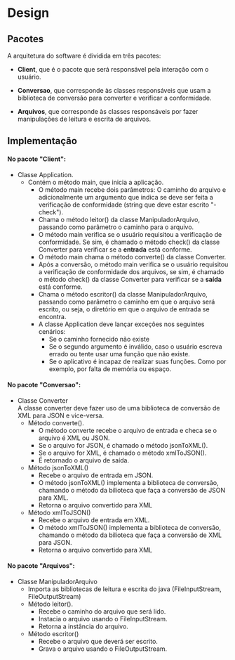 # Design

## Pacotes
A arquitetura do software é dividida em três pacotes:

- **Client**, que é o pacote que será responsável pela interação com o usuário. 

- **Conversao**, que corresponde às classes responsáveis que usam a biblioteca de conversão para converter e verificar a conformidade.

- **Arquivos**, que corresponde às classes responsáveis por fazer manipulações de leitura e escrita de arquivos.

## Implementação

#### No pacote "Client":
- Classe Application.
  - Contém o método main, que inicia a aplicação.
    - O método main recebe dois parâmetros: O caminho do arquivo e adicionalmente um argumento que indica se deve ser feita a verificação de conformidade (string que deve estar escrito "-check").
    - Chama o método leitor() da classe ManipuladorArquivo, passando como parâmetro o caminho para o arquivo.
    - O método main verifica se o usuário requisitou a verificação de conformidade. Se sim, é chamado o método check() da classe Converter para verificar se a **entrada** está conforme.
    - O método main chama o método converte() da classe Converter.
    - Após a conversão, o método main verifica se o usuário requisitou a verificação de conformidade dos arquivos, se sim, é chamado o método check() da classe Converter para verificar se a **saída** está conforme.
    - Chama o método escritor() da classe ManipuladorArquivo, passando como parâmetro o caminho em que o arquivo será escrito, ou seja, o diretório em que o arquivo de entrada se encontra.
    - A classe Application deve lançar exceções nos seguintes cenários:
      - Se o caminho fornecido não existe
      - Se o segundo argumento é inválido, caso o usuário escreva errado ou tente usar uma função que não existe.
      - Se o aplicativo é incapaz de realizar suas funções. Como por exemplo, por falta de memória ou espaço.

#### No pacote "Conversao":
- Classe Converter  
A classe converter deve fazer uso de uma biblioteca de conversão de XML para JSON e vice-versa.
  - Método converte(). 
    - O método converte recebe o arquivo de entrada e checa se o arquivo é XML ou JSON.
    - Se o arquivo for JSON, é chamado o método jsonToXML().
    - Se o arquivo for XML, é chamado o método xmlToJSON().
    - É retornado o arquivo de saída.
  - Método jsonToXML()
    - Recebe o arquivo de entrada em JSON.
    - O método jsonToXML() implementa a biblioteca de conversão, chamando o método da bilioteca que faça a conversão de JSON para XML.
    - Retorna o arquivo convertido para XML
  - Método xmlToJSON()
    - Recebe o arquivo de entrada em XML.
    - O método xmlToJSON() implementa a biblioteca de conversão, chamando o método da bilioteca que faça a conversão de XML para JSON.
    - Retorna o arquivo convertido para XML

  
#### No pacote "Arquivos":
- Classe ManipuladorArquivo
  - Importa as bibliotecas de leitura e escrita do java (FileInputStream, FileOutputStream)
  - Método leitor().
    - Recebe o caminho do arquivo que será lido.
    - Instacia o arquivo usando o FileInputStream.
    - Retorna a instância do arquivo.
  - Método escritor()
    - Recebe o arquivo que deverá ser escrito.
    - Grava o arquivo usando o FileOutputStream.
